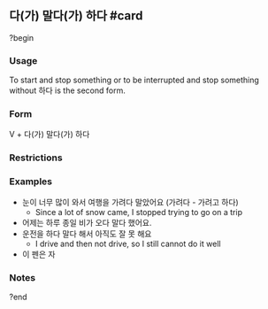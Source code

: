 ## 다(가) 말다(가) 하다 #card
?begin
### Usage
To start and stop something or to be interrupted and stop something
without 하다 is the second form.
### Form
V + 다(가) 말다(가) 하다
### Restrictions
### Examples
* 눈이 너무 많이 와서 여행을 가려다 말았어요 (가려다 - 가려고 하다)
	* Since a lot of snow came, I stopped trying to go on a trip
* 어제는 하루 종일 비가 오다 말다 했어요.
* 운전을 하다 말다 해서 아직도 잘 못 해요
	* I drive and then not drive, so I still cannot do it well
* 이 펜은 자
### Notes
?end


